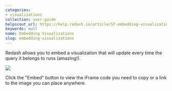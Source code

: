 ```yaml
---
categories:
- visualizations
collection: user-guide
helpscout_url: https://help.redash.io/article/57-embedding-visualizations
keywords: null
name: Embedding Visualizations
slug: embedding-visualizations
---
```

Redash allows you to embed a visualization that will update every time the
query it belongs to runs (amazing!).

![](https://redash.io/help/assets/embed_viz.png)

Click the "Embed" button to view the iFrame code you need to copy or a link to
the image you can place anywhere.

